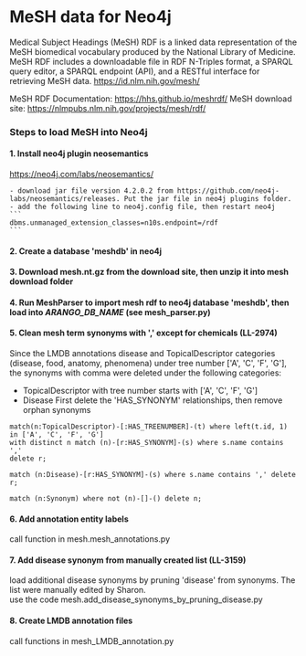# MeSH data for Neo4j

Medical Subject Headings (MeSH) RDF is a linked data representation of the MeSH biomedical vocabulary produced by
the National Library of Medicine. MeSH RDF includes a downloadable file in RDF N-Triples format, a SPARQL query editor,
a SPARQL endpoint (API), and a RESTful interface for retrieving MeSH data.
https://id.nlm.nih.gov/mesh/

MeSH RDF Documentation: https://hhs.github.io/meshrdf/
MeSH download site: https://nlmpubs.nlm.nih.gov/projects/mesh/rdf/

### Steps to load MeSH into Neo4j

#### 1. Install neo4j plugin neosemantics

https://neo4j.com/labs/neosemantics/

    - download jar file version 4.2.0.2 from https://github.com/neo4j-labs/neosemantics/releases. Put the jar file in neo4j plugins folder.
    - add the following line to neo4j.config file, then restart neo4j
    ```
    dbms.unmanaged_extension_classes=n10s.endpoint=/rdf
    ```

#### 2. Create a database 'meshdb' in neo4j

#### 3. Download mesh.nt.gz from the download site, then unzip it into mesh download folder

#### 4. Run MeshParser to import mesh rdf to neo4j database 'meshdb', then load into ***ARANGO_DB_NAME*** (see mesh_parser.py)

#### 5. Clean mesh term synonyms with ',' except for chemicals (LL-2974)

Since the LMDB annotations disease and TopicalDescriptor categories (disease, food, anatomy, phenomena) under tree number ['A', 'C', 'F', 'G'],
the synonyms with comma were deleted under the following categories:

- TopicalDescriptor with tree number starts with ['A', 'C', 'F', 'G']
- Disease
  First delete the 'HAS_SYNONYM' relationships, then remove orphan synonyms

```
match(n:TopicalDescriptor)-[:HAS_TREENUMBER]-(t) where left(t.id, 1) in ['A', 'C', 'F', 'G']
with distinct n match (n)-[r:HAS_SYNONYM]-(s) where s.name contains ','
delete r;

match (n:Disease)-[r:HAS_SYNONYM]-(s) where s.name contains ',' delete r;

match (n:Synonym) where not (n)-[]-() delete n;
```

#### 6. Add annotation entity labels

call function in mesh.mesh_annotations.py

#### 7. Add disease synonym from manually created list (LL-3159)

load additional disease synonyms by pruning 'disease' from synonyms. The list were manually edited by Sharon.  
use the code mesh.add_disease_synonyms_by_pruning_disease.py

#### 8. Create LMDB annotation files

call functions in mesh_LMDB_annotation.py
